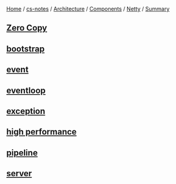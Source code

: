 [Home](https://mengxianbin.github.io) /
[cs-notes](https://mengxianbin.github.io/cs-notes/site) /
[Architecture](https://mengxianbin.github.io/cs-notes/site/Architecture) /
[Components](https://mengxianbin.github.io/cs-notes/site/Architecture/Components) /
[Netty](https://mengxianbin.github.io/cs-notes/site/Architecture/Components/Netty) /
[Summary](https://mengxianbin.github.io/cs-notes/site/Architecture/Components/Netty/Summary)

## [Zero Copy](https://mengxianbin.github.io/cs-notes/site/Architecture/Components/Netty/Summary/Zero%20Copy/)

## [bootstrap](https://mengxianbin.github.io/cs-notes/site/Architecture/Components/Netty/Summary/bootstrap/)

## [event](https://mengxianbin.github.io/cs-notes/site/Architecture/Components/Netty/Summary/event)

## [eventloop](https://mengxianbin.github.io/cs-notes/site/Architecture/Components/Netty/Summary/eventloop/)

## [exception](https://mengxianbin.github.io/cs-notes/site/Architecture/Components/Netty/Summary/exception)

## [high performance](https://mengxianbin.github.io/cs-notes/site/Architecture/Components/Netty/Summary/high%20performance)

## [pipeline](https://mengxianbin.github.io/cs-notes/site/Architecture/Components/Netty/Summary/pipeline)

## [server](https://mengxianbin.github.io/cs-notes/site/Architecture/Components/Netty/Summary/server/)
